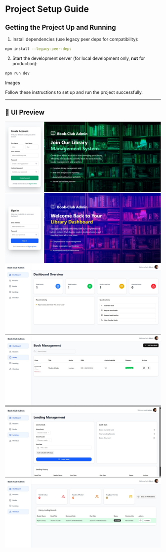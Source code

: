
# Project Setup Guide


## Getting the Project Up and Running

1. Install dependencies (use legacy peer deps for compatibility):

```bash
npm install --legacy-peer-deps
```

2. Start the development server (for local development only, **not** for production):

```bash
npm run dev
```

Images





Follow these instructions to set up and run the project successfully.

---

## 📸 UI Preview

![DevHireX UI Preview](./demo%20images/6073393961013200195.jpg)
![DevHireX UI Preview](./demo%20images/6073393961013200196.jpg)
![DevHireX UI Preview](./demo%20images/6073393961013200194.jpg)
![DevHireX UI Preview](./demo%20images/6073393961013200192.jpg)
![DevHireX UI Preview](./demo%20images/6073393961013200191.jpg)
![DevHireX UI Preview](./demo%20images/6073393961013200190.jpg)

